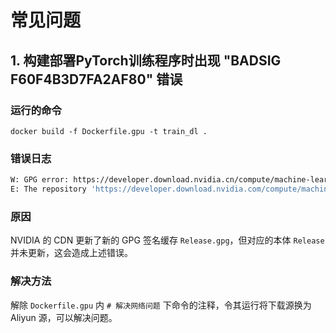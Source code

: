 # 常见问题
## 1. 构建部署PyTorch训练程序时出现 "BADSIG F60F4B3D7FA2AF80" 错误
### 运行的命令
`docker build -f Dockerfile.gpu -t train_dl .`
### 错误日志
```bash
W: GPG error: https://developer.download.nvidia.cn/compute/machine-learning/repos/ubuntu1804/x86_64  Release: The following signatures were invalid: BADSIG F60F4B3D7FA2AF80 cudatools <cudatools@nvidia.com>
E: The repository 'https://developer.download.nvidia.com/compute/machine-learning/repos/ubuntu1804/x86_64  Release' is not signed.
```
### 原因
NVIDIA 的 CDN 更新了新的 GPG 签名缓存 `Release.gpg`，但对应的本体 `Release` 并未更新，这会造成上述错误。
### 解决方法
解除 `Dockerfile.gpu` 内 `# 解决网络问题` 下命令的注释，令其运行将下载源换为 Aliyun 源，可以解决问题。
